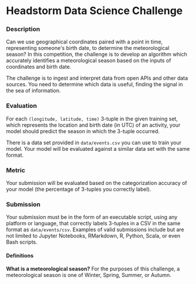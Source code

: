 # Headstorm Data Science Challenge

### Description

Can we use geographical coordinates paired with a point in time, representing someone's birth date, to
determine the meteorological season? In this competition, the challenge is to develop an algorithm
which accurately identifies a meteorological season based on the inputs of coordinates and birth date.

The challenge is to ingest and interpret data from open APIs and other data sources. You need to determine
which data is useful, finding the signal in the sea of information.

### Evaluation
For each `(longitude, latitude, time)` 3-tuple in the given training set, which represents the location
and birth date (in UTC) of an activity, your model should predict the season in which the 3-tuple occurred.

There is a data set provided in `data/events.csv` you can use to train your model.  Your model
will be evaluated against a similar data set with the same format.

### Metric
Your submission will be evaluated based on the categorization accuracy of your model 
(the percentage of 3-tuples you correctly label).

### Submission
Your submission must be in the form of an executable script, using any platform or language, that correctly
labels 3-tuples in a CSV in the same format as `data/events/csv`.  Examples of valid submissions
include but are not limited to Jupyter Notebooks, RMarkdown, R, Python, Scala, or even Bash scripts.

#### Definitions
   <strong>What is a meteorological season?</strong>
    For the purposes of this challenge, a meteorological season is one of Winter, Spring, Summer, or Autumn.
